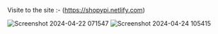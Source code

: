 Visite to the site :- (https://shopypi.netlify.com)

![Screenshot 2024-04-22 071547](https://github.com/AbhishekSharma42/E-commerce/assets/89927608/f73416d5-0f69-42e5-98d4-8634751c542a)
![Screenshot 2024-04-24 105415](https://github.com/AbhishekSharma42/E-commerce/assets/89927608/6d9e6907-a585-40f2-ae6f-8c56ab7607f0)
